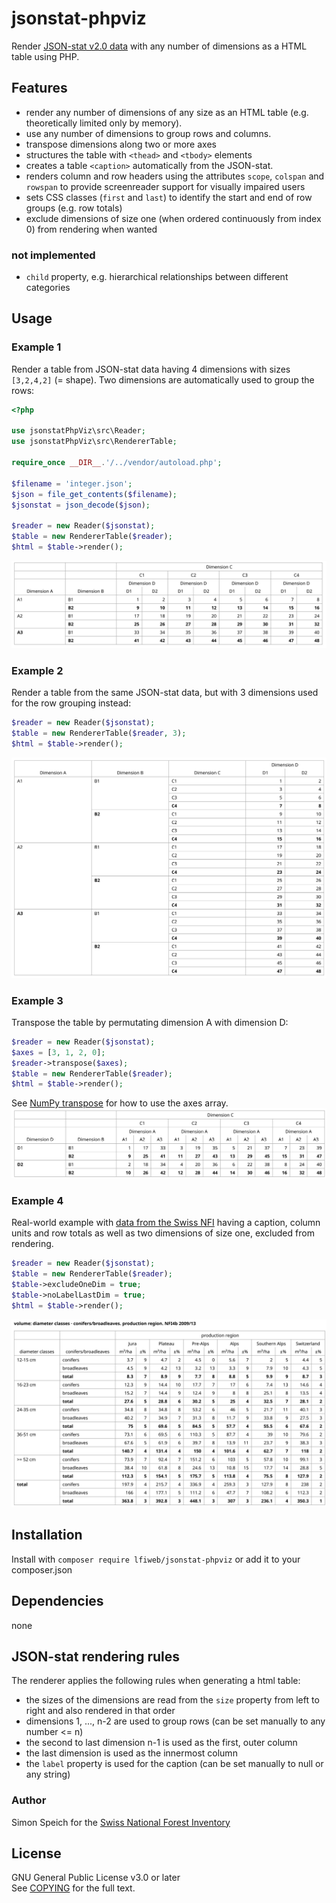 # jsonstat-phpviz
Render [JSON-stat v2.0 data](https://json-stat.org/) with any number of dimensions as a HTML table using PHP.

## Features
- render any number of dimensions of any size as an HTML table (e.g. theoretically limited only by memory).
- use any number of dimensions to group rows and columns.
- transpose dimensions along two or more axes
- structures the table with `<thead>` and `<tbody>` elements
- creates a table `<caption>` automatically from the JSON-stat.
- renders column and row headers using the attributes `scope`, `colspan` and `rowspan` to provide
screenreader support for visually impaired users
- sets CSS classes (`first` and `last`) to identify the start and end of row groups (e.g. row totals)
- exclude dimensions of size one (when ordered continuously from index 0) from rendering when wanted
### not implemented
- `child` property, e.g. hierarchical relationships between different categories

## Usage
### Example 1
Render a table from JSON-stat data having 4 dimensions with sizes `[3,2,4,2]` (= shape).
Two dimensions are automatically used to group the rows:
```php
<?php

use jsonstatPhpViz\src\Reader;
use jsonstatPhpViz\src\RendererTable;

require_once __DIR__.'/../vendor/autoload.php';

$filename = 'integer.json';
$json = file_get_contents($filename);
$jsonstat = json_decode($json);

$reader = new Reader($jsonstat);
$table = new RendererTable($reader);
$html = $table->render();
```
![screenshot-01](demo/screenshot-01.png)

### Example 2
Render a table from the same JSON-stat data, but with 3 dimensions used for the row grouping instead:
```php
$reader = new Reader($jsonstat);
$table = new RendererTable($reader, 3);
$html = $table->render();
```
![screenshot-02](demo/screenshot-02.png)

### Example 3
Transpose the table by permutating dimension A with dimension D:
```php
$reader = new Reader($jsonstat);
$axes = [3, 1, 2, 0];
$reader->transpose($axes);
$table = new RendererTable($reader);
$html = $table->render();
```
See [NumPy transpose](https://numpy.org/doc/stable/reference/generated/numpy.transpose.html) for how to use the axes array.
![screenshot-03](demo/screenshot-03.png)

### Example 4
Real-world example with [data from the Swiss NFI](https://www.lfi.ch/resultate/sammlungenliste-en.php?prodNr=32&prodItNr=189147&lang=en) having a caption, column units and row totals as well as
two dimensions of size one, excluded from rendering.
```php
$reader = new Reader($jsonstat);
$table = new RendererTable($reader);
$table->excludeOneDim = true;
$table->noLabelLastDim = true;
$html = $table->render();
```
![screenshot-04](demo/screenshot-04.png)

## Installation
Install with `composer require lfiweb/jsonstat-phpviz` or add it to your composer.json

## Dependencies
none

## JSON-stat rendering rules
The renderer applies the following rules when generating a html table:
- the sizes of the dimensions are read from the `size` property from left to right and also rendered in that order
- dimensions 1, ..., n-2 are used to group rows (can be set manually to any number <= n)
- the second to last dimension n-1 is used as the first, outer column
- the last dimension is used as the innermost column
- the `label` property is used for the caption (can be set manually to null or any string)

### Author
Simon Speich for the [Swiss National Forest Inventory](https://www.lfi.ch/)

## License
GNU General Public License v3.0 or later\
See [COPYING](README.md) for the full text.

